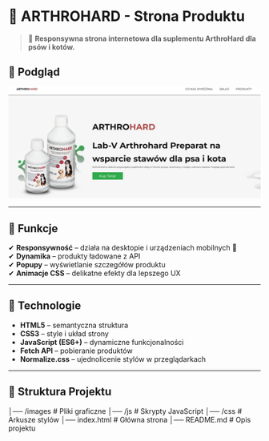 # 🏪 ARTHROHARD - Strona Produktu

> 🌟 **Responsywna strona internetowa dla suplementu ArthroHard dla psów i kotów.**

## 📸 Podgląd
![ArthroHard Preview](/images/zrzut.jpg)

---

## 🚀 **Funkcje**
✔ **Responsywność** – działa na desktopie i urządzeniach mobilnych 📱  
✔ **Dynamika** – produkty ładowane z API  
✔ **Popupy** – wyświetlanie szczegółów produktu  
✔ **Animacje CSS** – delikatne efekty dla lepszego UX  

---

## 🔧 **Technologie**
- **HTML5** – semantyczna struktura
- **CSS3** – style i układ strony
- **JavaScript (ES6+)** – dynamiczne funkcjonalności
- **Fetch API** – pobieranie produktów
- **Normalize.css** – ujednolicenie stylów w przeglądarkach

---

## 📂 **Struktura Projektu**
│── /images # Pliki graficzne 
│── /js # Skrypty JavaScript 
│── /css # Arkusze stylów 
│── index.html # Główna strona 
│── README.md # Opis projektu

